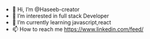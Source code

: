- 👋 Hi, I’m @Haseeb-creator
- 👀 I’m interested in full stack Developer
- 🌱 I’m currently learning javascript,react
- 📫 How to reach me https://www.linkedin.com/feed/

<!---
Haseeb-creator/Haseeb-creator is a ✨ special ✨ repository because its `README.md` (this file) appears on your GitHub profile.
You can click the Preview link to take a look at your changes.
--->
